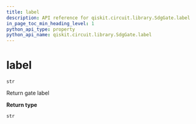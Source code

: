 ```yaml
---
title: label
description: API reference for qiskit.circuit.library.SdgGate.label
in_page_toc_min_heading_level: 1
python_api_type: property
python_api_name: qiskit.circuit.library.SdgGate.label
---
```


# label

<span id="qiskit.circuit.library.SdgGate.label" />

`str`

Return gate label

**Return type**

`str`

